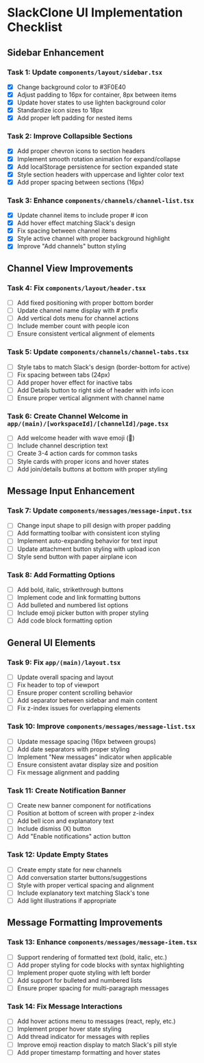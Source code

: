 # SlackClone UI Implementation Checklist

## Sidebar Enhancement

### Task 1: Update `components/layout/sidebar.tsx`
- [x] Change background color to #3F0E40
- [x] Adjust padding to 16px for container, 8px between items
- [x] Update hover states to use lighten background color
- [x] Standardize icon sizes to 18px
- [x] Add proper left padding for nested items

### Task 2: Improve Collapsible Sections
- [x] Add proper chevron icons to section headers
- [x] Implement smooth rotation animation for expand/collapse
- [x] Add localStorage persistence for section expanded state
- [x] Style section headers with uppercase and lighter color text
- [x] Add proper spacing between sections (16px)

### Task 3: Enhance `components/channels/channel-list.tsx`
- [x] Update channel items to include proper # icon
- [x] Add hover effect matching Slack's design
- [x] Fix spacing between channel items
- [x] Style active channel with proper background highlight
- [x] Improve "Add channels" button styling

## Channel View Improvements

### Task 4: Fix `components/layout/header.tsx`
- [ ] Add fixed positioning with proper bottom border
- [ ] Update channel name display with # prefix
- [ ] Add vertical dots menu for channel actions
- [ ] Include member count with people icon
- [ ] Ensure consistent vertical alignment of elements

### Task 5: Update `components/channels/channel-tabs.tsx`
- [ ] Style tabs to match Slack's design (border-bottom for active)
- [ ] Fix spacing between tabs (24px)
- [ ] Add proper hover effect for inactive tabs
- [ ] Add Details button to right side of header with info icon
- [ ] Ensure proper vertical alignment with channel name

### Task 6: Create Channel Welcome in `app/(main)/[workspaceId]/[channelId]/page.tsx`
- [ ] Add welcome header with wave emoji (👋)
- [ ] Include channel description text
- [ ] Create 3-4 action cards for common tasks
- [ ] Style cards with proper icons and hover states
- [ ] Add join/details buttons at bottom with proper styling

## Message Input Enhancement

### Task 7: Update `components/messages/message-input.tsx`
- [ ] Change input shape to pill design with proper padding
- [ ] Add formatting toolbar with consistent icon styling
- [ ] Implement auto-expanding behavior for text input
- [ ] Update attachment button styling with upload icon
- [ ] Style send button with paper airplane icon

### Task 8: Add Formatting Options
- [ ] Add bold, italic, strikethrough buttons
- [ ] Implement code and link formatting buttons
- [ ] Add bulleted and numbered list options
- [ ] Include emoji picker button with proper styling
- [ ] Add code block formatting option

## General UI Elements

### Task 9: Fix `app/(main)/layout.tsx`
- [ ] Update overall spacing and layout
- [ ] Fix header to top of viewport
- [ ] Ensure proper content scrolling behavior
- [ ] Add separator between sidebar and main content
- [ ] Fix z-index issues for overlapping elements

### Task 10: Improve `components/messages/message-list.tsx`
- [ ] Update message spacing (16px between groups)
- [ ] Add date separators with proper styling
- [ ] Implement "New messages" indicator when applicable
- [ ] Ensure consistent avatar display size and position
- [ ] Fix message alignment and padding

### Task 11: Create Notification Banner
- [ ] Create new banner component for notifications
- [ ] Position at bottom of screen with proper z-index
- [ ] Add bell icon and explanatory text
- [ ] Include dismiss (X) button
- [ ] Add "Enable notifications" action button

### Task 12: Update Empty States
- [ ] Create empty state for new channels
- [ ] Add conversation starter buttons/suggestions
- [ ] Style with proper vertical spacing and alignment
- [ ] Include explanatory text matching Slack's tone
- [ ] Add light illustrations if appropriate

## Message Formatting Improvements

### Task 13: Enhance `components/messages/message-item.tsx`
- [ ] Support rendering of formatted text (bold, italic, etc.)
- [ ] Add proper styling for code blocks with syntax highlighting
- [ ] Implement proper quote styling with left border
- [ ] Add support for bulleted and numbered lists
- [ ] Ensure proper spacing for multi-paragraph messages

### Task 14: Fix Message Interactions
- [ ] Add hover actions menu to messages (react, reply, etc.)
- [ ] Implement proper hover state styling
- [ ] Add thread indicator for messages with replies
- [ ] Improve emoji reaction display to match Slack's pill style
- [ ] Add proper timestamp formatting and hover states

